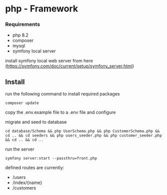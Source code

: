# php - Framework

### Requirements
- php 8.2
- composer 
- mysql
- symfony local server

install symfony local web server from here (https://symfony.com/doc/current/setup/symfony_server.html)


## Install

run the following command to install required packages 
``` 
composer update
``` 

copy the .env.example file to a .env file and configure 

migrate and seed to database 

``` 
cd database/Schema && php UserSchema.php && php CustomerSchema.php && cd .. && cd seeders && php users_seeder.php && php customer_seeder.php && cd .. && cd ..
```

run the server

``` 
symfony server:start --passthru=front.php
```

defined routes are currently:

- /users
- /index/{name}
- /customers



